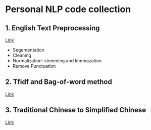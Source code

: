 # Personal NLP code collection

## 1. English Text Preprocessing
[Link](https://github.com/ChiYeungLaw/myNLP/tree/master/TextPreprocessing)
- Segementation
- Cleaning
- Normalization: stemming and lemmazation
- Remove Punctuation

## 2. Tfidf and Bag-of-word method
[Link](https://github.com/ChiYeungLaw/myNLP/tree/master/Tfidf-BoW)

## 3. Traditional Chinese to Simplified Chinese
[Link](https://github.com/ChiYeungLaw/myNLP/tree/master/TraditionalToSimplified)